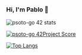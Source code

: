 ### Hi, I'm Pablo 👋

![psoto-go 42 stats](https://badge42.herokuapp.com/api/stats/psoto-go)

[![psoto-go 42Project Score](https://badge42.herokuapp.com/api/project/psoto-go/netwhat)](https://github.com/JaeSeoKim/badge42)

[![Top Langs](https://github-readme-stats.vercel.app/api/top-langs/?username=psoto-go&layout=compact)](https://github.com/psoto-go/github-readme-stats)

<!--
**psoto-go/psoto-go** is a ✨ _special_ ✨ repository because its `README.md` (this file) appears on your GitHub profile.

Here are some ideas to get you started:

- 🔭 I’m currently working on ...
- 🌱 I’m currently learning ...
- 👯 I’m looking to collaborate on ...
- 🤔 I’m looking for help with ...
- 💬 Ask me about ...
- 📫 How to reach me: ...
- 😄 Pronouns: ...
- ⚡ Fun fact: ...
-->
